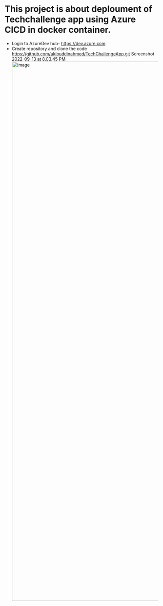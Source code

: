 # This project is about deploument of Techchallenge app using Azure CICD in docker container.

- Login to AzureDev hub-  https://dev.azure.com
- Create repository and clone the code https://github.com/akibuddinahmed/TechChallengeApp.git 
Screenshot 2022-09-13 at 8.03.45 PM<img width="1761" alt="image" src="https://user-images.githubusercontent.com/73784434/189929919-43e61c67-b862-4d8d-ab7f-0ad769260476.png">



